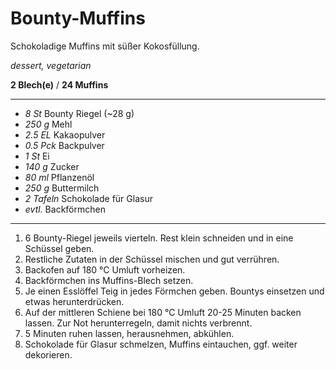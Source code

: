 # Bounty-Muffins

Schokoladige Muffins mit süßer Kokosfüllung.

*dessert, vegetarian*

**2 Blech(e)** / **24 Muffins**

---

- *8 St* Bounty Riegel (~28 g)
- *250 g* Mehl
- *2.5 EL* Kakaopulver
- *0.5 Pck* Backpulver 
- *1 St* Ei
- *140 g* Zucker
- *80 ml* Pflanzenöl
- *250 g* Buttermilch
- *2 Tafeln* Schokolade für Glasur
- *evtl.* Backförmchen

---

1. 6 Bounty-Riegel jeweils vierteln. Rest klein schneiden und in eine Schüssel geben.
2. Restliche Zutaten in der Schüssel mischen und gut verrühren.
3. Backofen auf 180 °C Umluft vorheizen.
4. Backförmchen ins Muffins-Blech setzen.
5. Je einen Esslöffel Teig in jedes Förmchen geben. Bountys einsetzen und etwas herunterdrücken.
6. Auf der mittleren Schiene bei 180 °C Umluft 20-25 Minuten backen lassen. Zur Not herunterregeln, damit nichts verbrennt.
7. 5 Minuten ruhen lassen, herausnehmen, abkühlen.
8. Schokolade für Glasur schmelzen, Muffins eintauchen, ggf. weiter dekorieren.
